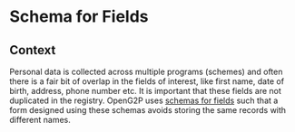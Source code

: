 # Schema for Fields

## Context

Personal data is collected across multiple programs (schemes) and often there is a fair bit of overlap in the fields of interest, like first name, date of birth, address, phone number etc. It is important that these fields are not duplicated in the registry. OpenG2P uses [schemas for fields](https://schema.org/) such that a form designed using these schemas avoids storing the same records with different names.&#x20;

